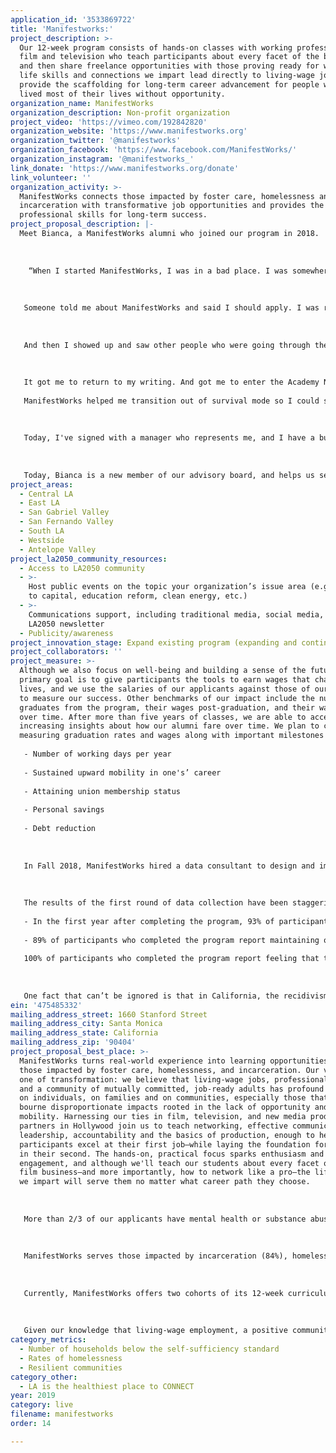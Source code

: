 ```yaml
---
application_id: '3533869722'
title: 'Manifestworks:'
project_description: >-
  Our 12-week program consists of hands-on classes with working professionals in
  film and television who teach participants about every facet of the business —
  and then share freelance opportunities with those proving ready for work. The
  life skills and connections we impart lead directly to living-wage jobs and
  provide the scaffolding for long-term career advancement for people who have
  lived most of their lives without opportunity.
organization_name: ManifestWorks
organization_description: Non-profit organization
project_video: 'https://vimeo.com/192842820'
organization_website: 'https://www.manifestworks.org'
organization_twitter: '@manifestworks'
organization_facebook: 'https://www.facebook.com/ManifestWorks/'
organization_instagram: '@manifestworks_'
link_donate: 'https://www.manifestworks.org/donate'
link_volunteer: ''
organization_activity: >-
  ManifestWorks connects those impacted by foster care, homelessness and
  incarceration with transformative job opportunities and provides the life and
  professional skills for long-term success.
project_proposal_description: |-
  Meet Bianca, a ManifestWorks alumni who joined our program in 2018.
   
   
   
    “When I started ManifestWorks, I was in a bad place. I was somewhere I never expected to be. I was living in a homeless shelter, and this was after I had been in the Air Force and was a veteran. I had lost hope. 
   
   
   
   Someone told me about ManifestWorks and said I should apply. I was really cynical, I didn’t believe anything could come of it. I finally got it together to fill out an application, and I remember the interviews were hard and thinking it didn’t go well. When I got in, I was surprised, but still doubtful. 
   
   
   
   And then I showed up and saw other people who were going through the same thing, and I started to come around. The big moment was when I heard that I didn’t have to focus on my past, but could focus on my potential and my future. That really changed things. 
   
   
   
   It got me to return to my writing. And got me to enter the Academy Nicholl Fellowship. I got to feel proud that my script is in the top 50 screenplays, among thousands of submissions. 
   
   ManifestWorks helped me transition out of survival mode so I could start living and start thriving. 
   
   
   
   Today, I've signed with a manager who represents me, and I have a bunch of scripts I am getting ready to share with the world with my eye on directing my own work. It was a year ago that I was accepted into the program, and as I look back, all of this change couldn’t have happened without ManifestWorks."
   
    
   
   Today, Bianca is a new member of our advisory board, and helps us select our next cohort of participants, in addition to regular class visits to support those following her footsteps. More than just stable housing and consistent income, Bianca has big plans to share her voice. We are so excited to be a part of her journey.
project_areas:
  - Central LA
  - East LA
  - San Gabriel Valley
  - San Fernando Valley
  - South LA
  - Westside
  - Antelope Valley
project_la2050_community_resources:
  - Access to LA2050 community
  - >-
    Host public events on the topic your organization’s issue area (e.g. access
    to capital, education reform, clean energy, etc.) 
  - >-
    Communications support, including traditional media, social media, and
    LA2050 newsletter
  - Publicity/awareness
project_innovation_stage: Expand existing program (expanding and continuing ongoing successful projects)
project_collaborators: ''
project_measure: >-
  Although we also focus on well-being and building a sense of the future, our
  primary goal is to give participants the tools to earn wages that change
  lives, and we use the salaries of our applicants against those of our alumni
  to measure our success. Other benchmarks of our impact include the number of
  graduates from the program, their wages post-graduation, and their wage growth
  over time. After more than five years of classes, we are able to access
  increasing insights about how our alumni fare over time. We plan to continue
  measuring graduation rates and wages along with important milestones such as: 
   
   - Number of working days per year
   
   - Sustained upward mobility in one's’ career
   
   - Attaining union membership status
   
   - Personal savings
   
   - Debt reduction
   
   
   
   In Fall 2018, ManifestWorks hired a data consultant to design and implement ongoing tracking of current participants and alumni. We embarked on a data collection through online surveys of current and former ManifestWorks participants. All data were self-reported by participants in response to standardized survey questions on demographics, employment, financial stability, and overall well-being.
   
   
   
   The results of the first round of data collection have been staggering, some have been reported in response to question #11. We commit to being fully transparent and letting this data validate our mission and our model. Here are some additional highlights:
   
   - In the first year after completing the program, 93% of participants report being employed full- or part-time; this rises to 100% of participants after one or more years
   
   - 89% of participants who completed the program report maintaining or increasing their savings over the past 3 months (40% maintained savings while 49% increased savings)
   
   100% of participants who completed the program report feeling that they have something important to contribute to society (some or all of the time)
   
   
   
   One fact that can’t be ignored is that in California, the recidivism rate is over 65% - a costly problem to our society, the people in it and their future earning potential. The recidivism rate for people who complete our program at ManifestWorks is close to zero. And at the same time, we seed significant possibilities for career growth and earned wages. And more than anything else, we provide a pathway for those impacted by foster care, incarceration and homelessness in Los Angeles to a fulfilling career and of realized potential for the first time in their lives.
ein: '475485332'
mailing_address_street: 1660 Stanford Street
mailing_address_city: Santa Monica
mailing_address_state: California
mailing_address_zip: '90404'
project_proposal_best_place: >-
  ManifestWorks turns real-world experience into learning opportunities for
  those impacted by foster care, homelessness, and incarceration. Our vision is
  one of transformation: we believe that living-wage jobs, professional mentors
  and a community of mutually committed, job-ready adults has profound impacts
  on individuals, on families and on communities, especially those that have
  bourne disproportionate impacts rooted in the lack of opportunity and social
  mobility. Harnessing our ties in film, television, and new media production,
  partners in Hollywood join us to teach networking, effective communication,
  leadership, accountability and the basics of production, enough to help
  participants excel at their first job—while laying the foundation for success
  in their second. The hands-on, practical focus sparks enthusiasm and
  engagement, and although we'll teach our students about every facet of the
  film business—and more importantly, how to network like a pro—the life skills
  we impart will serve them no matter what career path they choose.
   
   
   
   More than 2/3 of our applicants have mental health or substance abuse diagnoses, less than half receive adequate medical care, virtually all have been exposed to violence while living in high-risk neighborhoods, and studies show that close to 60 percent of those leaving incarceration will return to jail. Chronic unemployment or underemployment impacts all of our applicants, their wages—if they exist—are unsustainable, and many of those we serve have never had a job. 
   
   
   
   ManifestWorks serves those impacted by incarceration (84%), homelessness (54%) and foster care (18%), with considerable overlap. Applicants come to us from transitional housing, homeless services organizations, youth homeless organizations, post-incarceration transition homes, corrections, parole and probation officers, and employment services organizations.
   
   
   
   Currently, ManifestWorks offers two cohorts of its 12-week curriculum a year, one in the Spring, and one in the Fall, and we anticipate adding a third cohort in 2020. In addition to the curriculum, we add a few weeks to screen and interview candidates and hold an orientation prior to beginning each session.
   
   
   
   Given our knowledge that living-wage employment, a positive community, and engaged mentors are the most concrete ways to change lives, reduce risky health behaviors and improve long-term outcomes following extensive system contact and homelessness, ManifestWorks offers a unique opportunity towards well-being and personal and professional self-actualization. Our outcomes are unmatched: Not only are they healthier, more self sustaining, more hopeful and earning more money in dynamic and upwardly mobile careers than ever before, but they provide for their families and impact their communities directly. We are literally creating self-sufficiency, providing immediate pathways out of homelessness and fortifying struggling communities with role models, wages and a first chance at opportunity.
category_metrics:
  - Number of households below the self-sufficiency standard
  - Rates of homelessness
  - Resilient communities
category_other:
  - LA is the healthiest place to CONNECT
year: 2019
category: live
filename: manifestworks
order: 14

---
```

